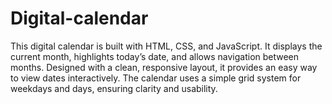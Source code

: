 # Digital-calendar
This digital calendar is built with HTML, CSS, and JavaScript. It displays the current month, highlights today’s date, and allows navigation between months. Designed with a clean, responsive layout, it provides an easy way to view dates interactively. The calendar uses a simple grid system for weekdays and days, ensuring clarity and usability.
